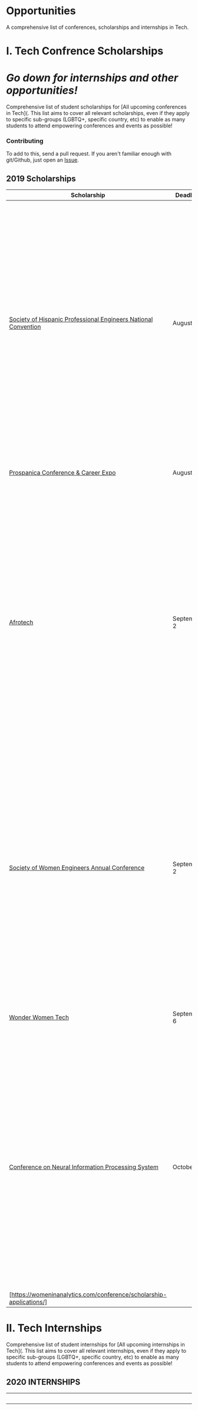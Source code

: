 # Opportunities
A comprehensive list of conferences, scholarships and internships in Tech.
# I. Tech Confrence Scholarships 
# *Go down for internships and other opportunities!*

Comprehensive list of student scholarships for [All upcoming conferences in Tech](. This list aims
to cover all relevant scholarships, even if they apply to specific sub-groups
(LGBTQ+, specific country, etc) to enable as many students to attend empowering conferences and events as
possible!

### Contributing

To add to this, send a pull request. If you aren't familiar enough with git/Github, just open an
[Issue](https://github.com/TechLovers2020/Opportunities/issues).

## 2019 Scholarships

| Scholarship | Deadline | Eligibility | Includes |
| --- | --- | --- | --- |
| [Society of Hispanic Professional Engineers National Convention](https://docs.google.com/forms/d/e/1FAIpQLSedkqfnl3YbHNFf5UUxF6Pm_zADUCMzuacrU3856XWi8UQQCA/viewform) | August 30 | In order to apply for the North America Google Conference & Travel Scholarship, you must fulfill the following eligibility requirements:Have a strong academic and/or professional background with demonstrated leadership ability. Be able to attend the core day(s) of one of the conferences. Persons who are (1) residents of North America and US Territories, (2) studying or working in North America, or (3) will be in North America at the time of the conference Applicants must be 18 years of age or older | Conference ticket, hotel room, flight, and a stipend to cover transportation, luggage, and meals. |
| [Prospanica Conference & Career Expo ](https://docs.google.com/forms/d/e/1FAIpQLSdeqymvEVIRZrmvatEAEQm7GvA6VxVWvnfPRAL6XI3XS39hCw/viewform) | August 30 | Conference ticket, hotel room, flight, and a stipend to cover transportation, luggage, and meals. |Conference ticket, hotel room, flight, and a stipend to cover transportation, luggage, and meals. |
| [Afrotech](https://docs.google.com/forms/d/e/1FAIpQLSf71z_QrNmd0cOpUOwY5vImXLiivnrVS_5tTY1JO4Q7beJ6aA/viewform) | September 2 | Unspecified |In order to apply for the North America Google Conference & Travel Scholarship, you must fulfill the following eligibility requirements:Have a strong academic and/or professional background with demonstrated leadership ability. Be able to attend the core day(s) of one of the conferences. Persons who are (1) residents of North America and US Territories, (2) studying or working in North America, or (3) will be in North America at the time of the conference Applicants must be 18 years of age or older | Conference ticket, hotel room, flight, and a stipend to cover transportation, luggage, and meals. |
| [Society of Women Engineers Annual Conference](https://docs.google.com/forms/d/e/1FAIpQLSfjBJoNTbfofkuXx_NkCxw6sDC7biyw5Fh0aamavuU8M11Atg/viewform) | September 2 | In order to apply for the North America Google Conference & Travel Scholarship, you must fulfill the following eligibility requirements:Have a strong academic and/or professional background with demonstrated leadership ability. Be able to attend the core day(s) of one of the conferences. Persons who are (1) residents of North America and US Territories, (2) studying or working in North America, or (3) will be in North America at the time of the conference Applicants must be 18 years of age or older | Conference ticket, hotel room, flight, and a stipend to cover transportation, luggage, and meals. |
| [Wonder Women Tech](https://docs.google.com/forms/d/e/1FAIpQLSe7e1KtlRjuenBHexr8gXZ9DicYGPe65OJmdCpgmOZMHYrzEw/viewform) | September 6 | Unspecified | Conference ticket, hotel room, flight, and a stipend to cover transportation, luggage, and meals. |
| [Conference on Neural Information Processing System](https://docs.google.com/forms/d/e/1FAIpQLSft7hjiX0ZJEIGO7eWfWz66neL547Vx_j8Z0KnXXVANGjbvTQ/viewform) | October 7 |In order to apply for the North America Google Conference & Travel Scholarship, you must fulfill the following eligibility requirements:Have a strong academic and/or professional background with demonstrated leadership ability. Be able to attend the core day(s) of one of the conferences. Persons who are (1) residents of North America and US Territories, (2) studying or working in North America, or (3) will be in North America at the time of the conference Applicants must be 18 years of age or older | Conference ticket, hotel room, flight, and a stipend to cover transportation, luggage, and meals. | 
| [https://womeninanalytics.com/conference/scholarship-applications/]

# II. Tech  Internships 

Comprehensive list of student internships for [All upcoming internships in Tech](. This list aims
to cover all relevant internships, even if they apply to specific sub-groups
(LGBTQ+, specific country, etc) to enable as many students to attend empowering conferences and events as
possible!

## 2020 INTERNSHIPS

| Internship | Deadline | Eligibility |
| --- | --- | --- | 
|[BOLD Intern, Summer 2020, United States] https://careers.google.com/jobs/results/74304286818738886-bold-intern-summer-2020-united-states/?company=Google&company=Google%20Fiber&company=YouTube&employment_type=INTERN&hl=en_US&jlo=en_US&q=&sort_by=relevance | Applications are currently closed, however, please check back when the application window reopens in September 2019 Please note that applications for this program will be considered for multiple functions and locations across the United States. After the application period closes, selected candidates will be asked to complete a supplemental form where they can express location and functional areas of interest. Internship: 11 weeks starting in late-May/June 2020 | This application is intended for candidates who are eligible for full-time work authorization in the U.S. upon completing their education. For internship opportunities in the location where you are eligible for full-time work authorization, please check google.com/students. |
| [Microsoft Explore](https://careers.microsoft.com/us/en/job/650947/Internship-Opportunities-for-Students-Explore-Microsoft-Internship) | -- | Explore Microsoft is a 12-week summer internship program specifically designed for students in their first or second year of a bachelor’s degree program and provides the opportunity to experience the main phases of the product development cycle: Design, Build and Quality. This program is designed to encourage your interest in in computer science, computer engineering, or a related technical discipline. |
| [Microsoft Internship Opportunities for Students: Software Engineering & Program ](https://www.google.com/search?rlz=1C1GCEU_enUS826US827&ei=Fo1YXeXPFZLytAWak5yABg&q=microsoft+open+internships+summer+2020&oq=microsoft+open+internships+summer+2020&gs_l=psy-ab.3..33i22i29i30.9456.13954..14314...3.0..1.229.1928.3j11j1......0....1..gws-wiz.......33i160.6zm68555B3w&uact=5&ibp=htl;jobs&sa=X&ved=2ahUKEwj6-Yz-hovkAhUBMqwKHWIaBXcQiYsCKAF6BAgJEAw#fpstate=tldetail&htidocid=I2LIMQTqqPkhDOUMAAAAAA%3D%3D&htivrt=jobs) | -- |Software engineers at Microsoft are passionate about building technologies that make the world a better place. At Microsoft, you will collaborate with others to solve problems and build some of the world's most advanced services and devices. Your efforts on the design, development, and testing of next-generation applications will have an impact on millions of people. Do you want to work on a meaningful and impactful project and make a difference? Are you willing to learn from others and open to new ideas? Do you want to support others to succeed and operate in a highly-collaborative and global environment? If this sounds like you, Microsoft would like to invite you to come join us as you are, where you can find more than just a job. Read on to learn more about opportunities and apply online. |
| [Afrijob Internships](https://www.afrijob.org/) | Rolling | Interested in tech, finance, medicine, law, marketing, strategy or any other field? Intern in the Silicon Savannah All majors are welcome to apply |
| [American Express Campus Recruitment – 2020 Technology Software Engineering Internship ](https://www.indeed.com/q-Summer-Technology-Internship-jobs.html?vjk=5fcc417a8e155f27) | Rolling | Currently enrolled in a Bachelor's or Master's degree program in Computer Science, Computer Engineering, or other technical discipline
Graduates between Dec 2020 and June 2022 |

# III. Other Opportunities In Tech

Comprehensive list of student internships for [Other upcoming opportunities in Tech](. This list aims
to cover all relevant fellowships and opportunities, even if they apply to specific sub-groups
(LGBTQ+, specific country, etc) to enable as many students to attend empowering conferences and events as
possible!

## 2020 FELLOWSHIPS & OTHER OPPORTUNITIES

| Opportunity | Deadline | Details |
| --- | --- | --- | 
| [Davidson Fellows Scholarship ](https://www.scholarships.com/financial-aid/college-scholarships/scholarships-by-type/technology-scholarships/davidson-fellows-scholarship/) | February 13, 2020 | The Davidson Fellows Scholarship awards $50,000, $25,000 and $10,000 scholarships to extraordinary young people, 18 and under, who have completed a significant piece of work. Application categories are Science, Technology, Engineering, Mathematics, Literature, Music, Philosophy and Outside the Box. |



